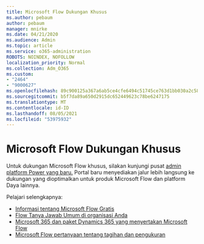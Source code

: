```yaml
---
title: Microsoft Flow Dukungan Khusus
ms.author: pebaum
author: pebaum
manager: mnirke
ms.date: 04/21/2020
ms.audience: Admin
ms.topic: article
ms.service: o365-administration
ROBOTS: NOINDEX, NOFOLLOW
localization_priority: Normal
ms.collection: Adm_O365
ms.custom:
- "2464"
- "9000627"
ms.openlocfilehash: 89c900125a367a6ab5ce4cfe6494c51745ce763d1bb030a2c589a906525f21de
ms.sourcegitcommit: b5f7da89a650d2915dc652449623c78be6247175
ms.translationtype: MT
ms.contentlocale: id-ID
ms.lasthandoff: 08/05/2021
ms.locfileid: "53975932"
---
```

# <a name="microsoft-flow-specialized-support"></a>Microsoft Flow Dukungan Khusus

Untuk dukungan Microsoft Flow khusus, silakan kunjungi pusat [admin platform Power yang baru.](https://aka.ms/flowadminsupport) Portal baru menyediakan jalur lebih langsung ke dukungan yang dioptimalkan untuk produk Microsoft Flow dan platform Daya lainnya.

Pelajari selengkapnya:
- [Informasi tentang Microsoft Flow Gratis](https://go.microsoft.com/fwlink/?linkid=2095610)
- [Flow Tanya Jawab Umum di organisasi Anda](https://go.microsoft.com/fwlink/?linkid=2072608)
- [Microsoft 365 dan paket Dynamics 365 yang menyertakan Microsoft Flow](https://go.microsoft.com/fwlink/?linkid=2072406)
- [Microsoft Flow pertanyaan tentang tagihan dan pengukuran](https://go.microsoft.com/fwlink/?linkid=2072612)